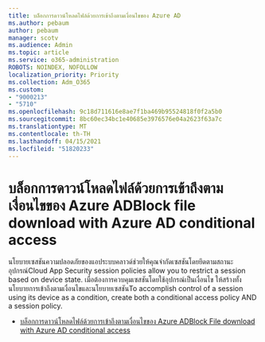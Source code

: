 ```yaml
---
title: บล็อกการดาวน์โหลดไฟล์ด้วยการเข้าถึงตามเงื่อนไขของ Azure AD
ms.author: pebaum
author: pebaum
manager: scotv
ms.audience: Admin
ms.topic: article
ms.service: o365-administration
ROBOTS: NOINDEX, NOFOLLOW
localization_priority: Priority
ms.collection: Adm_O365
ms.custom:
- "9000213"
- "5710"
ms.openlocfilehash: 9c18d711616e8ae7f1ba469b95524818f0f2a5b0
ms.sourcegitcommit: 8bc60ec34bc1e40685e3976576e04a2623f63a7c
ms.translationtype: MT
ms.contentlocale: th-TH
ms.lasthandoff: 04/15/2021
ms.locfileid: "51820233"
---
```

# <a name="block-file-download-with-azure-ad-conditional-access"></a><span data-ttu-id="60ee1-102">บล็อกการดาวน์โหลดไฟล์ด้วยการเข้าถึงตามเงื่อนไขของ Azure AD</span><span class="sxs-lookup"><span data-stu-id="60ee1-102">Block file download with Azure AD conditional access</span></span>

<span data-ttu-id="60ee1-103">นโยบายเซสชันความปลอดภัยของแอประบบคลาวด์ช่วยให้คุณจํากัดเซสชันโดยยึดตามสถานะอุปกรณ์</span><span class="sxs-lookup"><span data-stu-id="60ee1-103">Cloud App Security session policies allow you to restrict a session based on device state.</span></span> <span data-ttu-id="60ee1-104">เมื่อต้องการควบคุมเซสชันโดยใช้อุปกรณ์เป็นเงื่อนไข ให้สร้างทั้งนโยบายการเข้าถึงตามเงื่อนไขและนโยบายเซสชัน</span><span class="sxs-lookup"><span data-stu-id="60ee1-104">To accomplish control of a session using its device as a condition, create both a conditional access policy AND a session policy.</span></span>

- [<span data-ttu-id="60ee1-105">บล็อกการดาวน์โหลดไฟล์ด้วยการเข้าถึงตามเงื่อนไขของ Azure AD</span><span class="sxs-lookup"><span data-stu-id="60ee1-105">Block File download with Azure AD conditional access</span></span>](https://docs.microsoft.com/cloud-app-security/use-case-proxy-block-session-aad#create-a-block-download-policy-for-unmanaged-devices)
